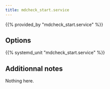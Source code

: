 ```yaml
---
title: mdcheck_start.service
---
```


{{% provided_by "mdcheck_start.service" %}}

## Options

{{% systemd_unit "mdcheck_start.service" %}}

## Additionnal notes

Nothing here.